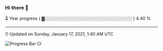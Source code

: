 ### Hi there 👋

⏳ Year progress { ▓░░░░░░░░░░░░░░░░░░░░░░░░░░░░░ } 4.40 %

---

⏰ Updated on Sunday, January 17, 2021, 1:40 AM UTC

![Progress Bar CI](https://github.com/arthurbuhl/arthurbuhl/workflows/Progress%20Bar%20CI/badge.svg)
